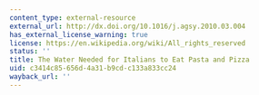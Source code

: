 ```yaml
---
content_type: external-resource
external_url: http://dx.doi.org/10.1016/j.agsy.2010.03.004
has_external_license_warning: true
license: https://en.wikipedia.org/wiki/All_rights_reserved
status: ''
title: The Water Needed for Italians to Eat Pasta and Pizza
uid: c3414c85-656d-4a31-b9cd-c133a833cc24
wayback_url: ''
---
```


